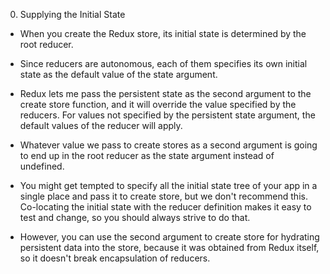 0.  Supplying the Initial State
  * When you create the Redux store, its initial state is determined by the root reducer.

  * Since reducers are autonomous, each of them specifies its own initial state as the default value of the state argument.

  * Redux lets me pass the persistent state as the second argument to the create store function, and it will override the value specified by the reducers. For values not specified by the persistent state argument, the default values of the reducer will apply.

  * Whatever value we pass to create stores as a second argument is going to end up in the root reducer as the state argument instead of undefined.

  * You might get tempted to specify all the initial state tree of your app in a single place and pass it to create store, but we don't recommend this. Co-locating the initial state with the reducer definition makes it easy to test and change, so you should always strive to do that.

  * However, you can use the second argument to create store for hydrating persistent data into the store, because it was obtained from Redux itself, so it doesn't break encapsulation of reducers.
